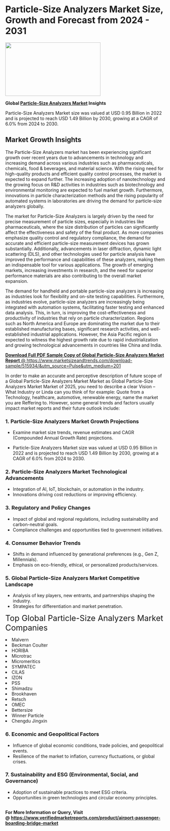 <H1>Particle-Size Analyzers Market Size, Growth and Forecast from 2024 - 2031</H1><img class="aligncenter size-medium wp-image-584254" src="https://thirdeyenews.in/wp-content/uploads/2024/09/Global-Market-Research-300x168.jpeg" alt="" width="300" height="168" /><p><strong>Global&nbsp;<a href="https://www.marketsizeandtrends.com/download-sample/515934/&amp;utm_source=Pulse&amp;utm_medium=201">Particle-Size Analyzers Market</a> Insights</strong></p><p>Particle-Size Analyzers Market size was valued at USD 0.95 Billion in 2022 and is projected to reach USD 1.49 Billion by 2030, growing at a CAGR of 6.0% from 2024 to 2030.</p><p><h2>Market Growth Insights</h2> <p>The Particle-Size Analyzers market has been experiencing significant growth over recent years due to advancements in technology and increasing demand across various industries such as pharmaceuticals, chemicals, food & beverages, and material science. With the rising need for high-quality products and efficient quality control processes, the market is expected to expand further. The increasing adoption of nanotechnology and the growing focus on R&D activities in industries such as biotechnology and environmental monitoring are expected to fuel market growth. Furthermore, innovations in particle characterization methods and the rising popularity of automated systems in laboratories are driving the demand for particle-size analyzers globally.</p> <p><a href="download-sample-link"></a></p> <p>The market for Particle-Size Analyzers is largely driven by the need for precise measurement of particle sizes, especially in industries like pharmaceuticals, where the size distribution of particles can significantly affect the effectiveness and safety of the final product. As more companies emphasize quality control and regulatory compliance, the demand for accurate and efficient particle-size measurement devices has grown substantially. Additionally, advancements in laser diffraction, dynamic light scattering (DLS), and other technologies used for particle analysis have improved the performance and capabilities of these analyzers, making them an indispensable tool for various applications. The growth of emerging markets, increasing investments in research, and the need for superior performance materials are also contributing to the overall market expansion. <p>The demand for handheld and portable particle-size analyzers is increasing as industries look for flexibility and on-site testing capabilities. Furthermore, as industries evolve, particle-size analyzers are increasingly being integrated with automation systems, facilitating faster testing and enhanced data analysis. This, in turn, is improving the cost-effectiveness and productivity of industries that rely on particle characterization. Regions such as North America and Europe are dominating the market due to their established manufacturing bases, significant research activities, and well-established industrial applications. However, the Asia Pacific region is expected to witness the highest growth rate due to rapid industrialization and growing technological advancements in countries like China and India.</p> <p><a href="get-more-link"></p><p><span class=""><strong>Download Full PDF Sample Copy of Global Particle-Size Analyzers Market Report</strong> @ <a href="https://www.marketsizeandtrends.com/download-sample/515934/&amp;utm_source=Pulse&amp;utm_medium=201" target="_blank">https://www.marketsizeandtrends.com/download-sample/515934/&amp;utm_source=Pulse&amp;utm_medium=201</a></span></p><p>In order to make an accurate and perceptive description of future scope of a Global&nbsp;Particle-Size Analyzers Market Market as Global&nbsp;Particle-Size Analyzers Market Market of 2025, you need to describe a clear Vision &ndash; What Industry or Linda can you think of for example: Quote from a Technology, healthcare, automotive, renewable energy, name the market you are Reffering to. However, some general trends and factors usually impact market reports and their future outlook include:</p><h3>1.&nbsp;<strong>Particle-Size Analyzers Market Growth Projections</strong></h3><ul><li>Examine market size trends, revenue estimates and CAGR (Compounded Annual Growth Rate) projections.</li><li><p>Particle-Size Analyzers Market size was valued at USD 0.95 Billion in 2022 and is projected to reach USD 1.49 Billion by 2030, growing at a CAGR of 6.0% from 2024 to 2030.</p></li></ul><h3>2.&nbsp;<strong>Particle-Size Analyzers Market Technological Advancements</strong></h3><ul><li>Integration of AI, IoT, blockchain, or automation in the industry.</li><li>Innovations driving cost reductions or improving efficiency.</li></ul><h3>3.&nbsp;<strong>Regulatory and Policy Changes</strong></h3><ul><li>Impact of global and regional regulations, including sustainability and carbon-neutral goals.</li><li>Compliance challenges and opportunities tied to government initiatives.</li></ul><h3>4.&nbsp;<strong>Consumer Behavior Trends</strong></h3><ul><li>Shifts in demand influenced by generational preferences (e.g., Gen Z, Millennials).</li><li>Emphasis on eco-friendly, ethical, or personalized products/services.</li></ul><h3>5.&nbsp;<strong>Global Particle-Size Analyzers Market Competitive Landscape</strong></h3><ul><li>Analysis of key players, new entrants, and partnerships shaping the industry.</li><li>Strategies for differentiation and market penetration.</li></ul><p data-pm-slice="1 1 []"><span style="color: inherit; font-family: inherit; font-size: 25px;">Top Global Particle-Size Analyzers Market Companies</span></p><div class="" data-test-id=""><p><li>Malvern</li><li> Beckman Coulter</li><li> HORIBA</li><li> Microtrac</li><li> Micromeritics</li><li> SYMPATEC</li><li> CILAS</li><li> IZON</li><li> PSS</li><li> Shimadzu</li><li> Brookhaven</li><li> Retsch</li><li> OMEC</li><li> Bettersize</li><li> Winner Particle</li><li> Chengdu Jingxin</li></p></div><h3>6.&nbsp;<strong>Economic and Geopolitical Factors</strong></h3><ul><li>Influence of global economic conditions, trade policies, and geopolitical events.</li><li>Resilience of the market to inflation, currency fluctuations, or global crises.</li></ul><h3>7.&nbsp;<strong>Sustainability and ESG (Environmental, Social, and Governance)</strong></h3><ul><li>Adoption of sustainable practices to meet ESG criteria.</li><li>Opportunities in green technologies and circular economy principles.</li></ul><h2><strong style="font-size: 14px;">For More Information or Query, Visit @&nbsp;</strong><a style="background-color: #ffffff; font-size: 14px;" href="https://www.marketsizeandtrends.com/report/particle-size-analyzers-market/" target="_blank">https://www.verifiedmarketreports.com/product/airport-passenger-boarding-bridge-market</a></h2>

